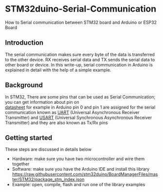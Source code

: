 # STM32duino-Serial-Communication

How to Serial communication between STM32 board and Arduino or ESP32 Board

## Introduction

The serial communication makes sure every byte of the data is transferred to the other device. 
RX receives serial data and TX sends the serial data to other board or device. 
In this write-up, serial communication in Arduino is explained in detail with the help of a simple example.

## Background

In STM32, There are some pins that can be used as Serial Communication; you can get information about pin on  
[datasheet](https://www.st.com/resource/en/datasheet/dm00037051.pdf)
for example in Arduino pin 0 and pin 1 are assigned for the serial communication known as 
[UART](https://www.techopedia.com/definition/3669/universal-asynchronous-receivertransmitter-uart) (Universal Asynchronous Receiver Transmitter) and 
[USART](https://www.techopedia.com/definition/9850/universal-synchronousasynchronous-receivertransmitter-usart) (Universal Synchronous Asynchronous Receiver Transmitter) 
and they are also known as Tx/Rx pins

## Getting started

These steps are discussed in details below

 - Hardware: make sure you have two microcontroller and wire them together
 - Software: make sure you have the Arduino IDE and install this library 
   https://raw.githubusercontent.com/stm32duino/BoardManagerFiles/master/STM32/package_stm_index.json
 - Example: open, compile, flash and run one of the library examples
